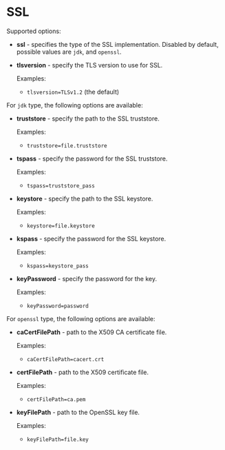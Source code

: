 # SSL

Supported options:

- **ssl** - specifies the type of the SSL implementation.
    Disabled by default, possible values are `jdk`, and `openssl`.

- **tlsversion** - specify the TLS version to use for SSL.

    Examples:
    - `tlsversion=TLSv1.2` (the default)

For `jdk` type, the following options are available:

- **truststore** - specify the path to the SSL truststore.

    Examples:
    - `truststore=file.truststore`

- **tspass** - specify the password for the SSL truststore.

    Examples:
    - `tspass=truststore_pass`

- **keystore** - specify the path to the SSL keystore.

    Examples:
    - `keystore=file.keystore`

- **kspass** - specify the password for the SSL keystore.

    Examples:
    - `kspass=keystore_pass`
    
- **keyPassword** - specify the password for the key.

    Examples:
    - `keyPassword=password`


For `openssl` type, the following options are available:

- **caCertFilePath** - path to the X509 CA certificate file.

    Examples:
    - `caCertFilePath=cacert.crt`
    
- **certFilePath** - path to the X509 certificate file.

    Examples:
    - `certFilePath=ca.pem`

- **keyFilePath** - path to the OpenSSL key file.

    Examples:
    - `keyFilePath=file.key`
